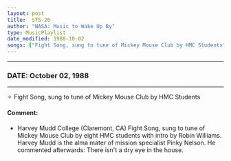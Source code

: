 ```yaml
---
layout: post
title:  STS-26
author: "NASA: Music to Wake Up By"
type: MusicPlaylist
date_modified: 1988-10-02
songs: ["Fight Song, sung to tune of Mickey Mouse Club by HMC Students"]
---
```


----
### DATE: October 02, 1988
----
✧ Fight Song, sung to tune of Mickey Mouse Club by HMC Students

#### Comment:
* Harvey Mudd College (Claremont, CA) Fight Song, sung to tune of Mickey Mouse Club by eight HMC students with intro by Robin Williams. Harvey Mudd is the alma mater of mission specialist Pinky Nelson. He commented afterwards: There isn't a dry eye in the house.



<br/>
<center>
	<a target="_blank"
	   href="https://twitter.com/intent/tweet?hashtags=Space,NASA,Playlist,NASAWakeupCalls,SpaceProgram&text={{ page.author}}, '{{ page.songs.first }}' {{ page.title }}, {{ page.date | date: '%B %d, %Y' }}. {{ site.url }}{{ page.url }} @nasawakeupcalls">
	   <i class="fab fa-twitter" alt="Tweet this page" style="font-size: 1.3em;"></i>
	</a>
	&nbsp; 	<i class="fas fa-user-astronaut" style="font-size: 1.5em;"></i> &nbsp;
    <a type="amzn" search="'Fight Song, sung to tune of Mickey Mouse Club by HMC Students'" category="popular music">
        <i class="fab fa-amazon" style="font-size: 1.3em;"></i>
    </a>
</center>
